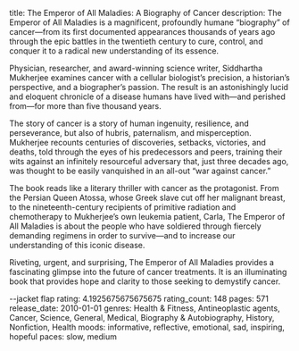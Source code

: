title: The Emperor of All Maladies: A Biography of Cancer
description: The Emperor of All Maladies is a magnificent, profoundly humane “biography” of cancer—from its first documented appearances thousands of years ago through the epic battles in the twentieth century to cure, control, and conquer it to a radical new understanding of its essence. 

Physician, researcher, and award-winning science writer, Siddhartha Mukherjee examines cancer with a cellular biologist’s precision, a historian’s perspective, and a biographer’s passion. The result is an astonishingly lucid and eloquent chronicle of a disease humans have lived with—and perished from—for more than five thousand years. 

The story of cancer is a story of human ingenuity, resilience, and perseverance, but also of hubris, paternalism, and misperception. Mukherjee recounts centuries of discoveries, setbacks, victories, and deaths, told through the eyes of his predecessors and peers, training their wits against an infinitely resourceful adversary that, just three decades ago, was thought to be easily vanquished in an all-out “war against cancer.” 

The book reads like a literary thriller with cancer as the protagonist. From the Persian Queen Atossa, whose Greek slave cut off her malignant breast, to the nineteenth-century recipients of primitive radiation and chemotherapy to Mukherjee’s own leukemia patient, Carla, The Emperor of All Maladies is about the people who have soldiered through fiercely demanding regimens in order to survive—and to increase our understanding of this iconic disease. 

Riveting, urgent, and surprising, The Emperor of All Maladies provides a fascinating glimpse into the future of cancer treatments. It is an illuminating book that provides hope and clarity to those seeking to demystify cancer.

--jacket flap
rating: 4.1925675675675675
rating_count: 148
pages: 571
release_date: 2010-01-01
genres: Health & Fitness, Antineoplastic agents, Cancer, Science, General, Medical, Biography & Autobiography, History, Nonfiction, Health
moods: informative, reflective, emotional, sad, inspiring, hopeful
paces: slow, medium